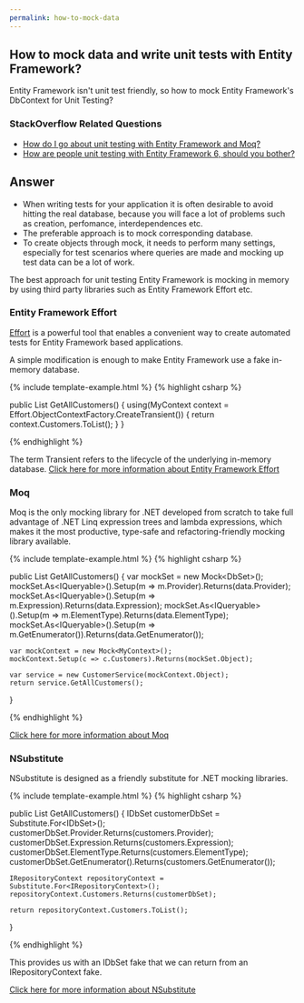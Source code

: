 ```yaml
---
permalink: how-to-mock-data
---
```


## How to mock data and write unit tests with Entity Framework?
 

Entity Framework isn't unit test friendly, so how to mock Entity Framework's DbContext for Unit Testing?

### StackOverflow Related Questions

 - [How do I go about unit testing with Entity Framework and Moq?](https://stackoverflow.com/questions/45558470/how-do-i-go-about-unit-testing-with-entity-framework-and-moq)
 - [How are people unit testing with Entity Framework 6, should you bother?](https://stackoverflow.com/questions/22690877/how-are-people-unit-testing-with-entity-framework-6-should-you-bother)

## Answer

 - When writing tests for your application it is often desirable to avoid hitting the real database, because you will face a lot of problems such as creation, perfomance, interdependences etc. 
 - The preferable approach is to mock corresponding database.
 - To create objects through mock, it needs to perform many settings, especially for test scenarios where queries are made and mocking up test data can be a lot of work.

The best approach for unit testing Entity Framework is mocking in memory by using third party libraries such as Entity Framework Effort etc.

### Entity Framework Effort

[Effort](http://entityframework-effort.net/) is a powerful tool that enables a convenient way to create automated tests for Entity Framework based applications.

A simple modification is enough to make Entity Framework use a fake in-memory database.

{% include template-example.html %} 
{% highlight csharp %}

public List<Customer> GetAllCustomers()
{
    using(MyContext context = Effort.ObjectContextFactory.CreateTransient<MyContext>())
    {
        return context.Customers.ToList();
    }
}

{% endhighlight %}

The term Transient refers to the lifecycle of the underlying in-memory database. [Click here for more information about Entity Framework Effort](http://entityframework-effort.net/overview)

### Moq

Moq is the only mocking library for .NET developed from scratch to take full advantage of .NET Linq expression trees and lambda expressions, which makes it the most productive, type-safe and refactoring-friendly mocking library available.

{% include template-example.html %} 
{% highlight csharp %}

public List<Customer> GetAllCustomers()
{
    var mockSet = new Mock<DbSet<Customer>>();
    mockSet.As<IQueryable<Customer>>().Setup(m => m.Provider).Returns(data.Provider);
    mockSet.As<IQueryable<Customer>>().Setup(m => m.Expression).Returns(data.Expression);
    mockSet.As<IQueryable<Customer>>().Setup(m => m.ElementType).Returns(data.ElementType);
    mockSet.As<IQueryable<Customer>>().Setup(m => m.GetEnumerator()).Returns(data.GetEnumerator());

    var mockContext = new Mock<MyContext>();
    mockContext.Setup(c => c.Customers).Returns(mockSet.Object);

    var service = new CustomerService(mockContext.Object);
    return service.GetAllCustomers();
}

{% endhighlight %}

[Click here for more information about Moq](https://github.com/Moq/moq4)

### NSubstitute 

NSubstitute is designed as a friendly substitute for .NET mocking libraries.

{% include template-example.html %} 
{% highlight csharp %}

public List<Customer> GetAllCustomers()
{
    IDbSet<Customer> customerDbSet = Substitute.For<IDbSet<Customer>>();
    customerDbSet.Provider.Returns(customers.Provider);
    customerDbSet.Expression.Returns(customers.Expression);
    customerDbSet.ElementType.Returns(customers.ElementType);
    customerDbSet.GetEnumerator().Returns(customers.GetEnumerator());
    
    IRepositoryContext repositoryContext = Substitute.For<IRepositoryContext>();
    repositoryContext.Customers.Returns(customerDbSet);

    return repositoryContext.Customers.ToList();
}

{% endhighlight %}

This provides us with an IDbSet<Customer> fake that we can return from an IRepositoryContext fake.

[Click here for more information about NSubstitute](http://nsubstitute.github.io/help/getting-started/)
